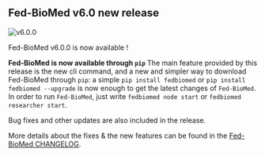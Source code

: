 ## Fed-BioMed v6.0 new release

![v6.0.0](../assets/img/v6.0.png#img-centered-sm)

Fed-BioMed v6.0.0 is now available !

**Fed-BioMed is now available through `pip`**
The main feature provided by this release is the new cli command, and a new and simpler way to download Fed-BioMed through `pip`: a simple `pip install fedbiomed` or `pip install fedbiomed --upgrade` is now enough to get the latest changes of `Fed-BioMed`.
In order to run `Fed-BioMed`, just write `fedbiomed node start` or `fedbiomed researcher start`.

Bug fixes and other updates are also included in the release.

More details about the fixes & the new features can be found in the [Fed-BioMed CHANGELOG](https://github.com/fedbiomed/fedbiomed/blob/v6.0.0/CHANGELOG.md).

